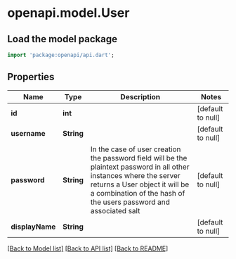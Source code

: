 # openapi.model.User

## Load the model package
```dart
import 'package:openapi/api.dart';
```

## Properties
Name | Type | Description | Notes
------------ | ------------- | ------------- | -------------
**id** | **int** |  | [default to null]
**username** | **String** |  | [default to null]
**password** | **String** | In the case of user creation the password field will be the plaintext password in all other instances where the server returns a User object it will be a combination of the hash of the users password and associated salt | [default to null]
**displayName** | **String** |  | [default to null]

[[Back to Model list]](../README.md#documentation-for-models) [[Back to API list]](../README.md#documentation-for-api-endpoints) [[Back to README]](../README.md)


